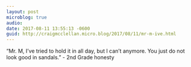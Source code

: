 ```yaml
---
layout: post
microblog: true
audio: 
date: 2017-08-11 13:55:13 -0600
guid: http://craigmcclellan.micro.blog/2017/08/11/mr-m-ive.html
---
```

“Mr. M, I’ve tried to hold it in all day, but I can’t anymore. You just do not look good in sandals.” - 2nd Grade honesty
